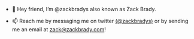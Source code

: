 - 👋 Hey friend, I’m @zackbradys also known as Zack Brady.

- 📫 Reach me by messaging me on twitter [(@zackbradys)](https://twitter.com/zackbradys) or by sending me an email at [zack@zackbrady.com](mailto:zack@zackbrady.com)!

<!---
zackbradys/zackbradys is a ✨ special ✨ repository because its `README.md` (this file) appears on your GitHub profile.
You can click the Preview link to take a look at your changes.
--->
